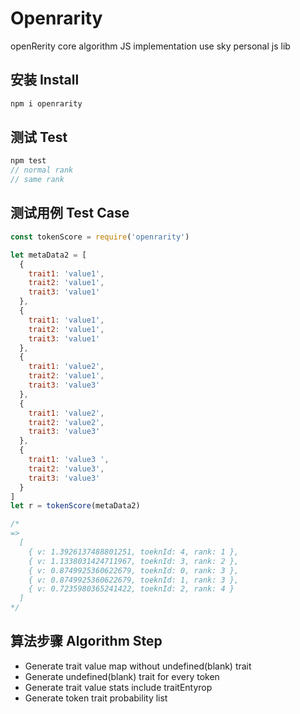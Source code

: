 # Openrarity

openRerity core algorithm JS implementation
use sky personal js lib

## 安装 Install

```js
npm i openrarity
```

## 测试 Test

```js
npm test
// normal rank
// same rank
```

## 测试用例 Test Case

```js
const tokenScore = require('openrarity')

let metaData2 = [
  {
    trait1: 'value1',
    trait2: 'value1',
    trait3: 'value1'
  },
  {
    trait1: 'value1',
    trait2: 'value1',
    trait3: 'value1'
  },
  {
    trait1: 'value2',
    trait2: 'value1',
    trait3: 'value3'
  },
  {
    trait1: 'value2',
    trait2: 'value2',
    trait3: 'value3'
  },
  {
    trait1: 'value3 ',
    trait2: 'value3',
    trait3: 'value3'
  }
]
let r = tokenScore(metaData2)

/*
=>
  [
    { v: 1.3926137488801251, toeknId: 4, rank: 1 },
    { v: 1.1338031424711967, toeknId: 3, rank: 2 },
    { v: 0.8749925360622679, toeknId: 0, rank: 3 },
    { v: 0.8749925360622679, toeknId: 1, rank: 3 },
    { v: 0.7235980365241422, toeknId: 2, rank: 4 }
  ]
*/
```

## 算法步骤 Algorithm Step

- Generate trait value map without undefined(blank) trait
- Generate undefined(blank) trait for every token
- Generate trait value stats include traitEntyrop
- Generate token trait probability list
